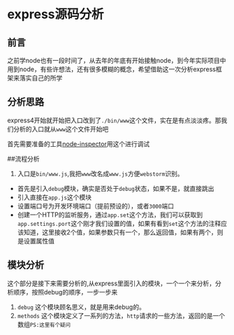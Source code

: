 # express源码分析
## 前言
之前学node也有一段时间了，从去年的年底有开始接触node，到今年实际项目中用到node，有些许想法，还有很多模糊的概念，希望借助这一次分析express框架来落实自己的所学
## 分析思路 
express4开始就开始把入口改到了`./bin/www`这个文件，实在是有点淡淡疼。那我们分析的入口就从`www`这个文件开始吧

首先需要准备的工具[node-inspector](https://github.com/node-inspector/node-inspector)用这个进行调试

##流程分析

1. 入口是`bin/www.js`,我把`www`改名成`www.js`方便`webstorm`识别。
- 首先是引入`debug`模块，确实是否处于`debug`状态，如果不是，就直接跳出
- 引入直接在`app.js`这个模块
- 设置端口号为开发环境端口（提前预设的），或者`3000`端口
- 创建一个HTTP的监听服务，通过`app.set`这个方法，我们可以获取到`app.settings.port`这个刚才我们设置的值，如果有看到`set`这个方法的注释应该知道，这里接收2个值，如果参数只有一个，那么返回值，如果有两个，则是设置属性值


## 模块分析
这个部分是接下来需要分析的,从express里面引入的模块，一个一个来分析，分析顺序，按照debug的顺序，一步一步来
1. `debug` 这个模块顾名思义，就是用来debug的。
2. `methods` 这个模块定义了一系列的方法，`http`请求的一些方法，返回的是一个数组`PS:这里有个疑问`
